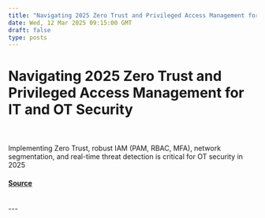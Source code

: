 ```yaml
---
title: "Navigating 2025 Zero Trust and Privileged Access Management for IT and OT Security"
date: Wed, 12 Mar 2025 09:15:00 GMT
draft: false
type: posts
---
```

# Navigating 2025 Zero Trust and Privileged Access Management for IT and OT Security

<br/>

<br/>
Implementing Zero Trust, robust IAM (PAM, RBAC, MFA), network segmentation, and real-time threat detection is critical for OT security in 2025

#### [Source](https://www.infosecurity-magazine.com/blogs/zero-trust-privileged-access-it-ot/)

<br/>
---
